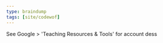 ```yaml
---
type: braindump
tags: [site/codewof]
---
```


See Google > 'Teaching Resources & Tools' for account dess
